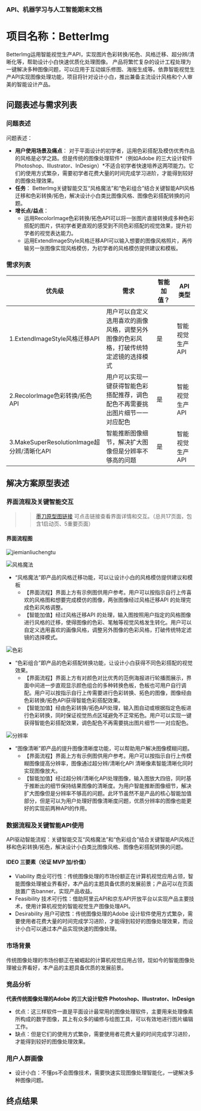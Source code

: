 ### API、机器学习与人工智能期末文档

# 项目名称：BetterImg
BetterImg运用智能视觉生产API，实现图片色彩转换/拓色、风格迁移、超分辨/清晰化等，帮助设计小白快速优质化处理图像。
产品将繁忙复杂的设计工程处理为一键解决多种图像问题，可以应用于互动娱乐修图、海报生成等。依靠智能视觉生产API实现图像处理功能，项目将针对设计小白，推出兼备主流设计风格和个人审美的智能设计产品。

## 问题表述与需求列表
### 问题表述
问题表述：
+ **用户使用场景及痛点**：
对于平面设计的初学者，运用色彩搭配及模仿优秀作品的风格是必学之路。但是传统的图像处理软件*（例如Adobe 的三大设计软件 Photoshop、Illustrator、InDesign）*不适合初学者快速培养这两项能力。它们的使用方式繁杂，需要初学者花费大量的时间完成学习进阶，才能得到较好的图像处理效果。
+ **任务**：
BetterImg关键智能交互“风格魔法”和“色彩组合”结合关键智能API风格迁移和色彩转换/拓色，解决设计小白类比图像风格、图像色彩搭配转换的问题。
+ **增长点/益点**：
    - 运用RecolorImage色彩转换/拓色API可以将一张图片直接转换成多种色彩搭配的图片，供初学者更直观的感受到不同色彩搭配的视觉效果，提升初学者的视觉表达能力。
    - 运用ExtendImageStyle风格迁移API可以输入想要的图像风格照片，再传输另一张图像实现风格模仿，为初学者的风格模仿提供建议和模板。

### 需求列表
|  优先级   | 需求  | 智能加值？  | API类型  |
|  ----  | ----  |  ----  | ----  |
| 1.ExtendImageStyle风格迁移API | 用户可以自定义选用喜欢的画像风格，调整另外图像的色彩风格，打破传统特定滤镜的选择模式 |是  | 智能视觉生产API |
| 2.RecolorImage色彩转换/拓色API | 用户可以实现一键获得智能色彩搭配推荐，调色配色不再需要挑出图片细节一一对应配色 | 是  | 智能视觉生产API |
| 3.MakeSuperResolutionImage超分辨/清晰化API | 智能推断图像细节，解决扩大图像但是分辨率不够高的问题 | 是  | 智能视觉生产API  |

## 解决方案原型表述
### 界面流程及关键智能交互
>> [墨刀原型图链接](https://modao.cc/app/56bddcd0306a3f9dd6c6c25b423615c4d70ab118?simulator_type=device&sticky) 可点击链接查看界面详情和交互。（总共17页面，包含1启动页、5重要页面）

#### 界面流程图 
![jiemianliuchengtu](img/jiemianliuchengtu.png)


 ![风格魔法](img/fenggemofa.jpg)
- “风格魔法”即产品的风格迁移功能，可以让设计小白的风格模仿提供建议和模板
    + 【界面流程】界面上方有示例图供用户参考。用户可以按指示自行上传喜欢的风格图和想要完成模仿的图像，两张图像经过风格迁移API 的处理完成色彩风格调整。   
    + 【智能加值】经过风格迁移API 的处理，输入图按照用户指定的风格图像进行风格的迁移，使得图像的色彩、笔触等视觉风格发生转化。用户可以自定义选用喜欢的画像风格，调整另外图像的色彩风格，打破传统特定滤镜的选择模式。

![色彩](img/secai.jpg)
- “色彩组合”即产品的色彩搭配转换功能，让设计小白获得不同色彩搭配的视觉效果。
    + 【界面流程】界面上方有对颜色对比优秀的范例海报进行轮播图展示，界面中间进一步直观显示颜色组合的多种转换色板，色板也可用户自行调配。用户可以按指示自行上传需要进行色彩转换、拓色的图像，图像经由色彩转换/拓色API获得智能色彩搭配效果。
    + 【智能加值】经由色彩转换/拓色API处理，输入图自动或根据指定色板进行色彩转换，同时保证视觉热点区域避免不正常拓色。用户可以实现一键获得智能色彩搭配效果，调色配色不再需要挑出图片细节一一对应配色。

![分辨率](img/fenbianlv.jpg)
- “图像清晰”即产品的提升图像清晰度功能，可以帮助用户解决图像模糊问题。
    + 【界面流程】界面上方有示例图供用户参考。用户可以按指示自行上传模糊图像提高分辨率，图像通过超分辨/清晰化API 清晰像素智能清晰化同时实现图像放大。
    + 【智能加值】经过超分辨/清晰化API处理图像，输入图放大四倍，同时基于推断出的细节保持结果图像的清晰度。为用户智能推断图像细节，解决扩大图像但是分辨率不够高的问题。此环节虽然不是产品的核心智能加值部分，但是可以为用户处理好图像清晰度问题，优质分辨率的图像也能更好的实现前两种API的作用。

### 数据流程及关键智能API使用

API驱动智能流程：关键智能交互“风格魔法”和“色彩组合”结合关键智能API风格迁移和色彩转换/拓色，解决设计小白类比图像风格、图像色彩搭配转换的问题。

#### IDEO 三要素（论证 MVP 加/价值）
 + Viability 商业可行性：传统图像处理的市场份额正在计算机视觉应用占领，智能图像处理被业界看好，本产品的主题具备优质的发展前景；产品可以在页面放置广告banner，实现产品收益。
 + Feasibility 技术可行性：借助阿里云API和京东API开放平台以实现产品主要技术，使用计算机视觉的智能视觉生产图像处理API。
 + Desirability 用户可欲性：传统图像处理的Adobe 设计软件使用方式繁杂，需要使用者花费大量的时间完成学习进阶，才能得到较好的图像处理效果，而设计小白可以通过本产品实现快速的图像处理。

### 市场背景
传统图像处理的市场份额正在被崛起的计算机视觉应用占领，现如今的智能图像处理被业界看好，本产品的主题具备优质的发展前景。

### 竞品分析
**代表传统图像处理的Adobe 的三大设计软件 Photoshop、Illustrator、InDesign**
+ 优点：这三样软件一直是平面设计最常用的图像处理软件，主要用来处理像素所构成的数字图像，其上有众多的编修与绘图工具，可以有效地进行图片编辑工作。
+ 缺点：但是它们的使用方式繁杂，需要使用者花费大量的时间完成学习进阶，才能得到较好的图像处理效果。
### 用户人群画像
+ 设计小白：不懂ps不会图像技术，需要快速实现图像处理智能化，一键解决多种图像问题。

## 终点结果
